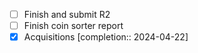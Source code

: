 - [ ] Finish and submit R2
- [ ] Finish coin sorter report
- [x] Acquisitions  [completion:: 2024-04-22]